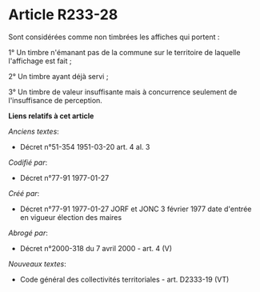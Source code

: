 # Article R233-28

Sont considérées comme non timbrées     les affiches qui portent : 

1° Un timbre n'émanant pas de la commune sur le territoire de laquelle l'affichage est fait ; 

2° Un timbre ayant déjà servi ; 

3° Un timbre de valeur insuffisante mais à concurrence seulement de l'insuffisance de perception.

**Liens relatifs à cet article**

_Anciens textes_:

  - Décret n°51-354 1951-03-20 art. 4 al. 3

_Codifié par_:

  - Décret n°77-91 1977-01-27

_Créé par_:

  - Décret n°77-91 1977-01-27 JORF et JONC 3 février 1977 date d'entrée en vigueur élection des maires

_Abrogé par_:

  - Décret n°2000-318 du 7 avril 2000 - art. 4 (V)

_Nouveaux textes_:

  - Code général des collectivités territoriales - art. D2333-19 (VT)
